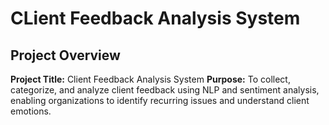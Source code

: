 # CLient Feedback Analysis System
## Project Overview
**Project Title:** Client Feedback Analysis System
**Purpose:** To collect, categorize, and analyze client feedback using NLP and sentiment analysis, enabling organizations to identify recurring issues and understand client emotions.

